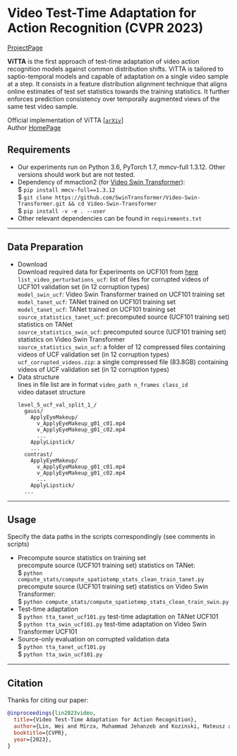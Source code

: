 # Video Test-Time Adaptation for Action Recognition (CVPR 2023) 
[ProjectPage](https://wlin-at.github.io/vitta)

**ViTTA** is the first approach of test-time adaptation of video action recognition models against common distribution shifts. ViTTA is tailored to saptio-temporal models and capable of adaptation on a single video sample at a step. It consists in a feature distribution alignment technique that aligns online estimates of test set statistics towards the training statistics. It further enforces prediction consistency over temporally augmented views of the same test video sample. 

Official implementation of ViTTA [[`arXiv`](https://arxiv.org/abs/2211.15393)]  
Author [HomePage](https://wlin-at.github.io/)

## Requirements
* Our experiments run on Python 3.6, PyTorch 1.7, mmcv-full 1.3.12. Other versions should work but are not tested. 
* Dependency of mmaction2 (for [Video Swin Transformer](https://github.com/SwinTransformer/Video-Swin-Transformer)):  
 $ `pip install mmcv-full==1.3.12`  
 $ `git clone https://github.com/SwinTransformer/Video-Swin-Transformer.git && cd Video-Swin-Transformer`  
 $ `pip install -v -e . --user`  
* Other relevant dependencies can be found in `requirements.txt`

---
## Data Preparation
* Download  
Download required data for Experiments on UCF101 from [here](https://files.icg.tugraz.at/d/3551df694e3d4d6b89da/)  
`list_video_perturbations_ucf`: list of files for corrupted videos of UCF101 validation set (in 12 corruption types)  
`model_swin_ucf`: Video Swin Transformer trained on UCF101 training set  
`model_tanet_ucf`: TANet trained on UCF101 training set  
`model_tanet_ucf`: TANet trained on UCF101 training set  
`source_statistics_tanet_ucf`: precomputed source (UCF101 training set) statistics on TANet  
`source_statistics_swin_ucf`: precomputed source (UCF101 training set) statistics on Video Swin Transformer  
`source_statistics_swin_ucf`: a folder of 12 compressed files containing videos of UCF validation set (in 12 corruption types)  
`ucf_corrupted_videos.zip`: a single compressed file (83.8GB) containing videos of UCF validation set (in 12 corruption types)  
* Data structure  
lines in file list are in format 
`video_path n_frames class_id`  
video dataset structure
    ```
    level_5_ucf_val_split_1_/
      gauss/
        ApplyEyeMakeup/
          v_ApplyEyeMakeup_g01_c01.mp4
          v_ApplyEyeMakeup_g01_c02.mp4
          ...
        ApplyLipstick/
        ...
      contrast/
        ApplyEyeMakeup/
          v_ApplyEyeMakeup_g01_c01.mp4
          v_ApplyEyeMakeup_g01_c02.mp4
          ...
        ApplyLipstick/
      ...
    ```
    
---
## Usage
Specify the data paths in the scripts correspondingly (see comments in scripts)
* Precompute source statistics on training set  
  precompute source (UCF101 training set) statistics on TANet:  
  $ `python compute_stats/compute_spatiotemp_stats_clean_train_tanet.py`  
  precompute source (UCF101 training set) statistics on Video Swin Transformer:  
  $ `python compute_stats/compute_spatiotemp_stats_clean_train_swin.py`  
* Test-time adaptation  
  $ `python tta_tanet_ucf101.py` test-time adaptation on TANet UCF101  
  $ `python tta_swin_ucf101.py` test-time adaptation on Video Swin Transformer UCF101  
* Source-only evaluation on corrupted validation data  
  $ `python tta_tanet_ucf101.py`  
  $ `python tta_swin_ucf101.py`  
---
## Citation
Thanks for citing our paper:
```bibtex
@inproceedings{lin2023video,
  title={Video Test-Time Adaptation for Action Recognition},
  author={Lin, Wei and Mirza, Muhammad Jehanzeb and Kozinski, Mateusz and Possegger, Horst and Kuehne, Hilde and Bischof, Horst},
  booktitle={CVPR},
  year={2023},
}
```
